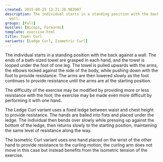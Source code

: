 ```yaml
---
created: 2015-08-25 13:21:28.982907
description: The individual starts in a standing position with the back against a
  wall.
groups: [Pull]
muscles: [Biceps, Forearms]
template: exercise.html
title: Towel Curl
variants: [Ledge Curl, Isometric Curl]
---
```

The individual starts in a standing position with the back against a wall. The ends of a bath-sized towel are grasped in each hand, and the towel is looped under the foot of one leg. The towel is pulled upwards with the arms, the elbows locked against the side of the body, while pushing down with the foot to provide resistance. The arms are then lowered slowly as the foot continues to provide resistance until the arms are at the starting position.

The difficulty of the exercise may be modified by providing more or less resistance with the foot; the exercise may be made even more difficult by performing it with one hand.

The Ledge Curl variant uses a fixed ledge between waist and chest height to provide resistance. The hands are balled into fists and placed under the ledge. The individual then bends over slowly while pressing up against the bottom of the ledge, then returns slowly to the starting position, maintaining the same level of resistance along the way.

The Isometric Curl variant uses one hand placed on the wrist of the other hand to provide resistance to the curling motion; the curling arm does not move in this case but instead benefits from the isometric tension of the exercise.